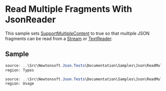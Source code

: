 ﻿# Read Multiple Fragments With JsonReader

This sample sets [SupportMultipleContent](/api/newtonsoft/json/jsonreader/supportmultiplecontent/#property-supportmultiplecontent) to true so that multiple JSON fragments can be read from a [Stream](https://docs.microsoft.com/en-us/dotnet/api/system.io.stream) or [TextReader](https://docs.microsoft.com/en-us/dotnet/api/system.io.textreader).

## Sample

```csharp Types
source: ..\Src\Newtonsoft.Json.Tests\Documentation\Samples\Json\ReadMultipleContentWithJsonReader.cs
region: Types
```

```csharp Usage
source: ..\Src\Newtonsoft.Json.Tests\Documentation\Samples\Json\ReadMultipleContentWithJsonReader.cs
region: Usage
```
